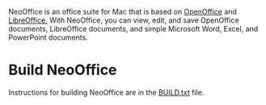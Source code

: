 NeoOffice is an office suite for Mac that is based on <a href="http://www.openoffice.org/" target="_blank">OpenOffice</a> and <a href="http://www.libreoffice.org/" target="_blank">LibreOffice.</a> With NeoOffice, you can view, edit, and save OpenOffice documents, LibreOffice documents, and simple Microsoft Word, Excel, and PowerPoint documents.

# Build NeoOffice
Instructions for building NeoOffice are in the <a href="BUILD.txt">BUILD.txt</a> file.
